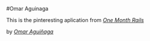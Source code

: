 #Omar Aguinaga

This is the pinteresting aplication from [*One Month Rails*](http://onemonthrails.com)

by [*Omar Aguiñaga*](https://twitter.com/Soyoag)